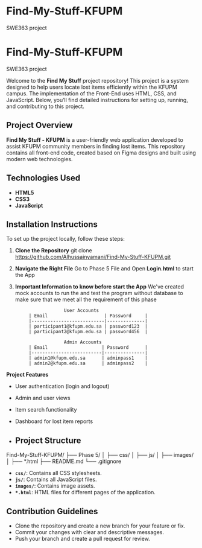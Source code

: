 # Find-My-Stuff-KFUPM
SWE363 project
# Find-My-Stuff-KFUPM
SWE363 project

Welcome to the **Find My Stuff** project repository!
This project is a system designed to help users locate lost items efficiently within the KFUPM campus. The implementation of the Front-End uses HTML, CSS, and JavaScript. Below, you’ll find detailed instructions for setting up, running, and contributing to this project.

## Project Overview
**Find My Stuff - KFUPM** is a user-friendly web application developed to assist KFUPM community members in finding lost items. This repository contains all front-end code, created based on Figma designs and built using modern web technologies.

## Technologies Used
- **HTML5**
- **CSS3**
- **JavaScript**

## Installation Instructions

To set up the project locally, follow these steps:

1. **Clone the Repository**
   git clone https://github.com/Alhussainyamani/Find-My-Stuff-KFUPM.git

2. **Navigate the Right File**
    Go to Phase 5 File and Open **Login.html** to start the App

3. **Important Information to know before start the App**
    We've created  mock accounts to run the and test the program without database to make sure that we meet all the requirement of this phase
   
                         User Accounts
            | Email                     | Password     |
            |---------------------------|--------------|
            | participant1@kfupm.edu.sa | password123  |
            | participant2@kfupm.edu.sa | password456  |

                         Admin Accounts
            | Email                    | Password      |
            |--------------------------|---------------|
            | admin1@kfupm.edu.sa      | adminpass1    |
            | admin2@kfupm.edu.sa      | adminpass2    |

**Project Features**
- User authentication (login and logout)
- Admin and user views
- Item search functionality
- Dashboard for lost item reports

- ## Project Structure
Find-My-Stuff-KFUPM/
├── Phase 5/
│   ├── css/
│   ├── js/
│   ├── images/
│   ├── *.html
├── README.md
└── .gitignore

- **`css/`**: Contains all CSS stylesheets.
- **`js/`**: Contains all JavaScript files.
- **`images/`**: Contains image assets.
- **`*.html`**: HTML files for different pages of the application.


## Contribution Guidelines
- Clone the repository and create a new branch for your feature or fix.
- Commit your changes with clear and descriptive messages.
- Push your branch and create a pull request for review.


